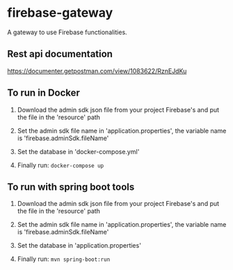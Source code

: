 # firebase-gateway
A gateway to use Firebase functionalities.

## Rest api documentation

https://documenter.getpostman.com/view/1083622/RznEJdKu

## To run in Docker

1. Download the admin sdk json file from your project Firebase's
 and put the file in the 'resource' path

2. Set the admin sdk file name in 'application.properties', the variable name is 'firebase.adminSdk.fileName'

3. Set the database in 'docker-compose.yml'

4. Finally run:    `docker-compose up`

## To run with spring boot tools

1. Download the admin sdk json file from your project Firebase's
 and put the file in the 'resource' path

2. Set the admin sdk file name in 'application.properties', the variable name is 'firebase.adminSdk.fileName'

3. Set the database in 'application.properties'

4. Finally run:    `mvn spring-boot:run`